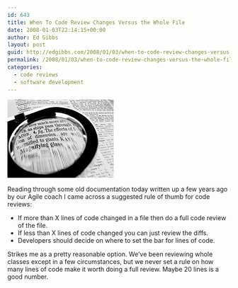 ```yaml
---
id: 643
title: When To Code Review Changes Versus the Whole File
date: 2008-01-03T22:14:15+00:00
author: Ed Gibbs
layout: post
guid: http://edgibbs.com/2008/01/03/when-to-code-review-changes-versus-the-whole-file/
permalink: /2008/01/03/when-to-code-review-changes-versus-the-whole-file/
categories:
  - code reviews
  - software development
---
```

<div>
  <img src="/images/magnifying_glass.jpg" alt="magnifying_glass" border="0" />
</div>

Reading through some old documentation today written up a few years ago by our Agile coach I came across a suggested rule of thumb for code reviews:

  * If more than X lines of code changed in a file then do a full code review of the file.
  * If less than X lines of code changed you can just review the diffs.
  * Developers should decide on where to set the bar for lines of code.

Strikes me as a pretty reasonable option. We&#8217;ve been reviewing whole classes except in a few circumstances, but we never set a rule on how many lines of code make it worth doing a full review. Maybe 20 lines is a good number.